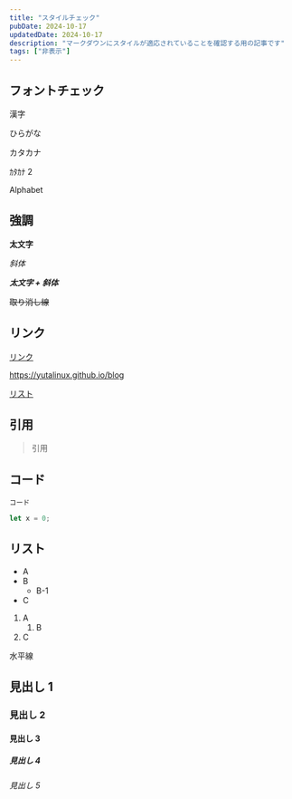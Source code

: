 ```yaml
---
title: "スタイルチェック"
pubDate: 2024-10-17
updatedDate: 2024-10-17
description: "マークダウンにスタイルが適応されていることを確認する用の記事です"
tags: ["非表示"]
---
```


## フォントチェック

漢字

ひらがな

カタカナ

ｶﾀｶﾅ 2

Alphabet

## 強調

**太文字**

_斜体_

**_太文字 + 斜体_**

~~取り消し線~~

## リンク

[リンク](https://yutalinux.github.io/blog)

https://yutalinux.github.io/blog

[リスト](#リスト)

## 引用

> 引用

## コード

`コード`

```js
let x = 0;
```

## リスト

- A
- B
  - B-1
- C

1. A
   1. B
2. C

水平線

## 見出し 1

### 見出し 2

#### 見出し 3

##### 見出し 4

###### 見出し 5
